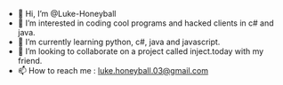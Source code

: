 - 👋 Hi, I’m @Luke-Honeyball
- 👀 I’m interested in coding cool programs and hacked clients in c# and java.
- 🌱 I’m currently learning python, c#, java and javascript.
- 💞️ I’m looking to collaborate on a project called inject.today with my friend.
- 📫 How to reach me : luke.honeyball.03@gmail.com

